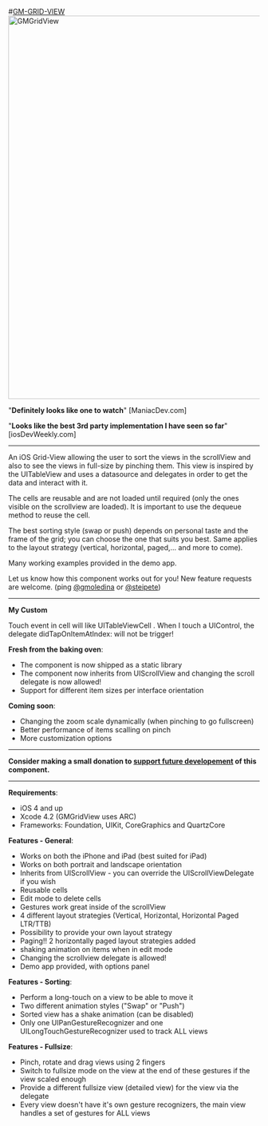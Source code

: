 #[GM-GRID-VIEW](http://www.gmoledina.ca/projects/gmgridview/)
<a target="_blank" href="http://www.gmoledina.ca/projects/gmgridview/">
<img style="position: relative; width: 768px; margin: 0;" src="http://www.gmoledina.ca/wp-content/uploads/2012/04/GMGridView_iPad_promo1.png" alt="GMGridView"/>
</a>

"**Definitely looks like one to watch**" [ManiacDev.com]

"**Looks like the best 3rd party implementation I have seen so far**" [iosDevWeekly.com]

---

An iOS Grid-View allowing the user to sort the views in the scrollView and also to see the views in full-size by pinching them. 
This view is inspired by the UITableView and uses a datasource and delegates in order to get the data and interact with it.

The cells are reusable and are not loaded until required (only the ones visible on the scrollview are loaded). 
It is important to use the dequeue method to reuse the cell.

The best sorting style (swap or push) depends on personal taste and the frame of the grid; you can choose the one that suits you best.
Same applies to the layout strategy (vertical, horizontal, paged,... and more to come).

Many working examples provided in the demo app.

Let us know how this component works out for you!
New feature requests are welcome. (ping [@gmoledina](http://twitter.com/gmoledina) or [@steipete](http://twitter.com/steipete))

---


**My Custom**

Touch event in cell will like UITableViewCell . When I touch a UIControl, the delegate didTapOnItemAtIndex: will not be trigger! 


**Fresh from the baking oven**:

*  The component is now shipped as a static library
*  The component now inherits from UIScrollView and changing the scroll delegate is now allowed!
*  Support for different item sizes per interface orientation

**Coming soon**:

*  Changing the zoom scale dynamically (when pinching to go fullscreen)
*  Better performance of items scalling on pinch
*  More customization options


---

**Consider making a small donation to [support future developement](http://www.gmoledina.ca/projects/gmgridview/) of this component.**

---


**Requirements**:

* iOS 4 and up
* Xcode 4.2 (GMGridView uses ARC)
* Frameworks: Foundation, UIKit, CoreGraphics and QuartzCore

**Features - General**:

*  Works on both the iPhone and iPad (best suited for iPad)
*  Works on both portrait and landscape orientation
*  Inherits from UIScrollView - you can override the UIScrollViewDelegate if you wish
*  Reusable cells
*  Edit mode to delete cells
*  Gestures work great inside of the scrollView
*  4 different layout strategies (Vertical, Horizontal, Horizontal Paged LTR/TTB)
*  Possibility to provide your own layout strategy
*  Paging!! 2 horizontally paged layout strategies added
*  shaking animation on items when in edit mode
*  Changing the scrollview delegate is allowed!
*  Demo app provided, with options panel

**Features - Sorting**:

* Perform a long-touch on a view to be able to move it
* Two different animation styles ("Swap" or "Push")
* Sorted view has a shake animation (can be disabled)
* Only one UIPanGestureRecognizer and one UILongTouchGestureRecognizer used to track ALL views

**Features - Fullsize**:

* Pinch, rotate and drag views using 2 fingers
* Switch to fullsize mode on the view at the end of these gestures if the view scaled enough
* Provide a different fullsize view (detailed view) for the view via the delegate
* Every view doesn't have it's own gesture recognizers, the main view handles a set of gestures for ALL views
